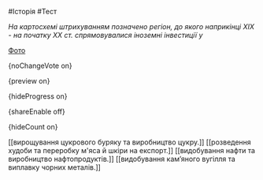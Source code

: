 #Історія #Тест

*На картосхемі штрихуванням позначено регіон, до якого наприкінці ХІХ - на початку ХХ ст. спрямовувалися іноземні інвестиції у*

[Фото](https://zno.osvita.ua//doc/images/znotest/93/9367/1_1.jpg)

{noChangeVote on}

{preview on}

{hideProgress on}

{shareEnable off}

{hideCount on}

[[вирощування цукрового буряку та виробництво цукру.]]
[[розведення худоби та переробку м'яса й шкіри на експорт.]]
[[видобування нафти та виробництво нафтопродуктів.]]
[[видобування кам’яного вугілля та виплавку чорних металів.]]
